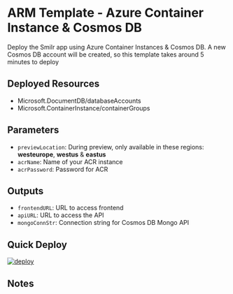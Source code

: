 # ARM Template - Azure Container Instance & Cosmos DB
Deploy the Smilr app using Azure Container Instances & Cosmos DB. 
A new Cosmos DB account will be created, so this template takes around 5 minutes to deploy

## Deployed Resources
- Microsoft.DocumentDB/databaseAccounts
- Microsoft.ContainerInstance/containerGroups

## Parameters
- `previewLocation`: During preview, only available in these regions: **westeurope**, **westus** & **eastus**
- `acrName`: Name of your ACR instance
- `acrPassword`: Password for ACR

## Outputs
- `frontendURL`: URL to access frontend
- `apiURL`: URL to access the API
- `mongoConnStr`: Connection string for Cosmos DB Mongo API

## Quick Deploy
[![deploy](https://raw.githubusercontent.com/benc-uk/azure-arm/master/etc/azuredeploy.png)](https://portal.azure.com/#create/Microsoft.Template/uri/https%3A%2F%2Fraw.githubusercontent.com%2Fbenc-uk%2Fmicroservices-demoapp%2Fmaster%2Fazure%2Ftemplates%2Faci-cosmos%2Fazuredeploy.json)  

## Notes